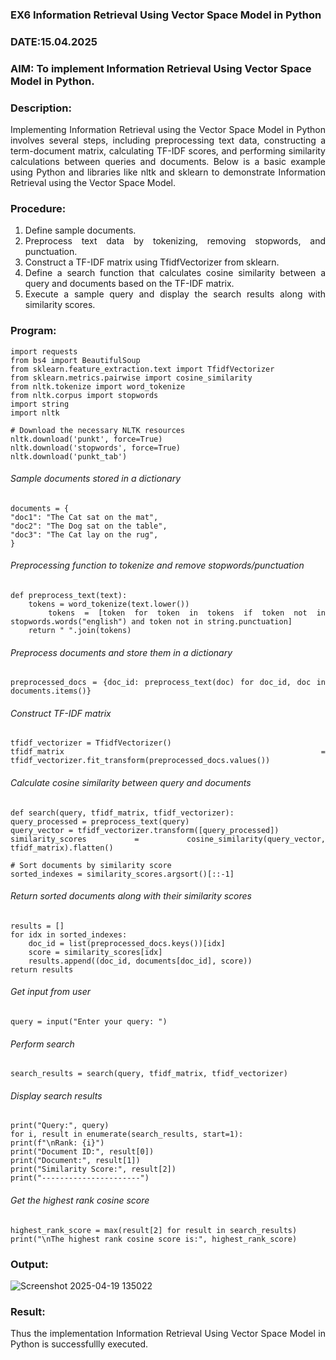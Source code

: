 ### EX6 Information Retrieval Using Vector Space Model in Python
### DATE:15.04.2025 
### AIM: To implement Information Retrieval Using Vector Space Model in Python.
### Description: 
<div align = "justify">
Implementing Information Retrieval using the Vector Space Model in Python involves several steps, including preprocessing text data, constructing a term-document matrix, 
calculating TF-IDF scores, and performing similarity calculations between queries and documents. Below is a basic example using Python and libraries like nltk and 
sklearn to demonstrate Information Retrieval using the Vector Space Model.

### Procedure:
1. Define sample documents.
2. Preprocess text data by tokenizing, removing stopwords, and punctuation.
3. Construct a TF-IDF matrix using TfidfVectorizer from sklearn.
4. Define a search function that calculates cosine similarity between a query and documents based on the TF-IDF matrix.
5. Execute a sample query and display the search results along with similarity scores.

### Program:

    import requests
    from bs4 import BeautifulSoup
    from sklearn.feature_extraction.text import TfidfVectorizer
    from sklearn.metrics.pairwise import cosine_similarity
    from nltk.tokenize import word_tokenize
    from nltk.corpus import stopwords
    import string
    import nltk

    # Download the necessary NLTK resources
    nltk.download('punkt', force=True)
    nltk.download('stopwords', force=True)
    nltk.download('punkt_tab')

###### Sample documents stored in a dictionary
    documents = {
    "doc1": "The Cat sat on the mat",
    "doc2": "The Dog sat on the table",
    "doc3": "The Cat lay on the rug",
    }
###### Preprocessing function to tokenize and remove stopwords/punctuation
    def preprocess_text(text):
        tokens = word_tokenize(text.lower())
        tokens = [token for token in tokens if token not in stopwords.words("english") and token not in string.punctuation]
        return " ".join(tokens)

###### Preprocess documents and store them in a dictionary
    preprocessed_docs = {doc_id: preprocess_text(doc) for doc_id, doc in documents.items()}

###### Construct TF-IDF matrix
    tfidf_vectorizer = TfidfVectorizer()
    tfidf_matrix = tfidf_vectorizer.fit_transform(preprocessed_docs.values())

###### Calculate cosine similarity between query and documents
    def search(query, tfidf_matrix, tfidf_vectorizer):
    query_processed = preprocess_text(query)
    query_vector = tfidf_vectorizer.transform([query_processed])
    similarity_scores = cosine_similarity(query_vector, tfidf_matrix).flatten()
    
    # Sort documents by similarity score
    sorted_indexes = similarity_scores.argsort()[::-1]

###### Return sorted documents along with their similarity scores
    results = []
    for idx in sorted_indexes:
        doc_id = list(preprocessed_docs.keys())[idx]
        score = similarity_scores[idx]
        results.append((doc_id, documents[doc_id], score))
    return results
###### Get input from user
    query = input("Enter your query: ")

###### Perform search
    search_results = search(query, tfidf_matrix, tfidf_vectorizer)

###### Display search results
    print("Query:", query)
    for i, result in enumerate(search_results, start=1):
    print(f"\nRank: {i}")
    print("Document ID:", result[0])
    print("Document:", result[1])
    print("Similarity Score:", result[2])
    print("----------------------")

###### Get the highest rank cosine score
    highest_rank_score = max(result[2] for result in search_results)
    print("\nThe highest rank cosine score is:", highest_rank_score)

### Output:
![Screenshot 2025-04-19 135022](https://github.com/user-attachments/assets/2d0ca198-769c-4434-8014-63f97d3c3626)


### Result:
Thus the implementation Information Retrieval Using Vector Space Model in Python is successfullly executed.
